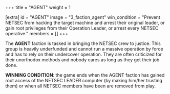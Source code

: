 +++
title = "AGENT"
weight = 1

[extra]
id = "AGENT"
image = "3_faction_agent"
win_condition = "Prevent NETSEC from hacking the target machine and arrest their original leader, or gain root privileges from their Operation Leader, or arrest every NETSEC operative."
members = []
+++

The **AGENT** faction is tasked in bringing the NETSEC crew to justice.
This group is heavily underfunded and cannot run a massive operation by force and has to rely on their undercover operation.
They are often criticized for their unorthodox methods and nobody cares as long as they get their job done.

**WINNING CONDITION**:
the game ends when the AGENT faction has gained root access of the NETSEC LEADER computer (by making him/her trusting them)
or when all NETSEC members have been are removed from play.
